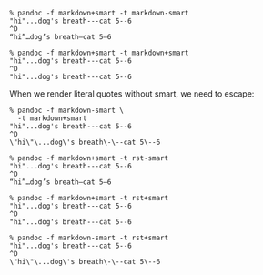 ```
% pandoc -f markdown+smart -t markdown-smart
"hi"...dog's breath---cat 5--6
^D
“hi”…dog’s breath—cat 5–6
```

```
% pandoc -f markdown+smart -t markdown+smart
"hi"...dog's breath---cat 5--6
^D
"hi"...dog's breath---cat 5--6
```

When we render literal quotes without smart, we need to escape:

```
% pandoc -f markdown-smart \
  -t markdown+smart
"hi"...dog's breath---cat 5--6
^D
\"hi\"\...dog\'s breath\-\--cat 5\--6
```

```
% pandoc -f markdown+smart -t rst-smart
"hi"...dog's breath---cat 5--6
^D
“hi”…dog’s breath—cat 5–6
```

```
% pandoc -f markdown+smart -t rst+smart
"hi"...dog's breath---cat 5--6
^D
"hi"...dog's breath---cat 5--6
```

```
% pandoc -f markdown-smart -t rst+smart
"hi"...dog's breath---cat 5--6
^D
\"hi\"\...dog\'s breath\-\--cat 5\--6
```


